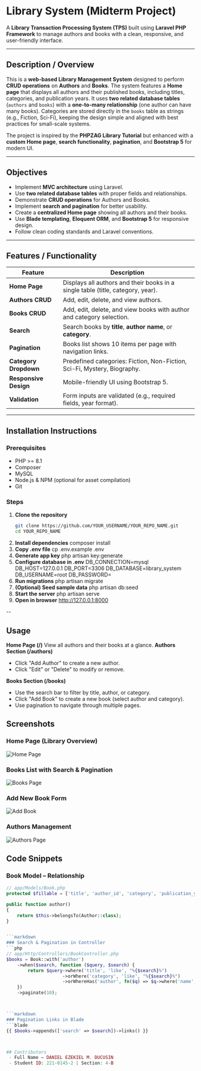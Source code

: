 # Library System (Midterm Project)

A **Library Transaction Processing System (TPS)** built using **Laravel PHP Framework** to manage authors and books with a clean, responsive, and user-friendly interface.

---

## Description / Overview

This is a **web-based Library Management System** designed to perform **CRUD operations** on **Authors** and **Books**. The system features a **Home page** that displays all authors and their published books, including titles, categories, and publication years. It uses **two related database tables** (`authors` and `books`) with a **one-to-many relationship** (one author can have many books). Categories are stored directly in the `books` table as strings (e.g., Fiction, Sci-Fi), keeping the design simple and aligned with best practices for small-scale systems.

The project is inspired by the **PHPZAG Library Tutorial** but enhanced with a **custom Home page**, **search functionality**, **pagination**, and **Bootstrap 5** for modern UI.

---

## Objectives

- Implement **MVC architecture** using Laravel.
- Use **two related database tables** with proper fields and relationships.
- Demonstrate **CRUD operations** for Authors and Books.
- Implement **search and pagination** for better usability.
- Create a **centralized Home page** showing all authors and their books.
- Use **Blade templating**, **Eloquent ORM**, and **Bootstrap 5** for responsive design.
- Follow clean coding standards and Laravel conventions.

---

## Features / Functionality

| Feature | Description |
|--------|-----------|
| **Home Page** | Displays all authors and their books in a single table (title, category, year). |
| **Authors CRUD** | Add, edit, delete, and view authors. |
| **Books CRUD** | Add, edit, delete, and view books with author and category selection. |
| **Search** | Search books by **title**, **author name**, or **category**. |
| **Pagination** | Books list shows 10 items per page with navigation links. |
| **Category Dropdown** | Predefined categories: Fiction, Non-Fiction, Sci-Fi, Mystery, Biography. |
| **Responsive Design** | Mobile-friendly UI using Bootstrap 5. |
| **Validation** | Form inputs are validated (e.g., required fields, year format). |

---

## Installation Instructions

### Prerequisites
- PHP >= 8.1
- Composer
- MySQL
- Node.js & NPM (optional for asset compilation)
- Git

### Steps

1. **Clone the repository**
   ```bash
   git clone https://github.com/YOUR_USERNAME/YOUR_REPO_NAME.git
   cd YOUR_REPO_NAME
2. **Install dependencies**
    composer install
3. **Copy .env file**
    cp .env.example .env
4. **Generate app key**
    php artisan key:generate
5. **Configure database in .env**
DB_CONNECTION=mysql
DB_HOST=127.0.0.1
DB_PORT=3306
DB_DATABASE=library_system
DB_USERNAME=root
DB_PASSWORD=
6. **Run migrations**
    php artisan migrate
7. **(Optional) Seed sample data**
    php artisan db:seed
8. **Start the server**
    php artisan serve
9. **Open in browser**
    http://127.0.0.1:8000

--

## Usage
**Home Page (/)**
View all authors and their books at a glance.
**Authors Section (/authors)**

- Click "Add Author" to create a new author.
- Click "Edit" or "Delete" to modify or remove.


**Books Section (/books)**

- Use the search bar to filter by title, author, or category.
- Click "Add Book" to create a new book (select author and category).
- Use pagination to navigate through multiple pages.

## Screenshots

### Home Page (Library Overview)
![Home Page](screenshots/home.png)

### Books List with Search & Pagination
![Books Page](screenshots/books.png)

### Add New Book Form
![Add Book](screenshots/create-book.png)

### Authors Management
![Authors Page](screenshots/authors.png)


## Code Snippets

### Book Model – Relationship
```php
// app/Models/Book.php
protected $fillable = ['title', 'author_id', 'category', 'publication_year'];

public function author()
{
    return $this->belongsTo(Author::class);
}


```markdown
### Search & Pagination in Controller
```php
// app/Http/Controllers/BookController.php
$books = Book::with('author')
    ->when($search, function ($query, $search) {
        return $query->where('title', 'like', "%{$search}%")
                     ->orWhere('category', 'like', "%{$search}%")
                     ->orWhereHas('author', fn($q) => $q->where('name', 'like', "%{$search}%"));
    })
    ->paginate(10);



```markdown
### Pagination Links in Blade
```blade
{{ $books->appends(['search' => $search])->links() }}



## Contributors
 - Full Name – DANIEL EZEKIEL M. DUCUSIN
 - Student ID: 221-0145-2 | Section: 4-B

